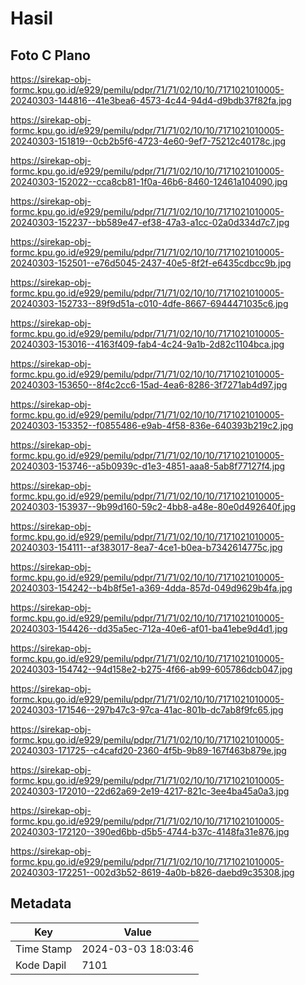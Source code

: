# Hasil

## Foto C Plano

https://sirekap-obj-formc.kpu.go.id/e929/pemilu/pdpr/71/71/02/10/10/7171021010005-20240303-144816--41e3bea6-4573-4c44-94d4-d9bdb37f82fa.jpg

https://sirekap-obj-formc.kpu.go.id/e929/pemilu/pdpr/71/71/02/10/10/7171021010005-20240303-151819--0cb2b5f6-4723-4e60-9ef7-75212c40178c.jpg

https://sirekap-obj-formc.kpu.go.id/e929/pemilu/pdpr/71/71/02/10/10/7171021010005-20240303-152022--cca8cb81-1f0a-46b6-8460-12461a104090.jpg

https://sirekap-obj-formc.kpu.go.id/e929/pemilu/pdpr/71/71/02/10/10/7171021010005-20240303-152237--bb589e47-ef38-47a3-a1cc-02a0d334d7c7.jpg

https://sirekap-obj-formc.kpu.go.id/e929/pemilu/pdpr/71/71/02/10/10/7171021010005-20240303-152501--e76d5045-2437-40e5-8f2f-e6435cdbcc9b.jpg

https://sirekap-obj-formc.kpu.go.id/e929/pemilu/pdpr/71/71/02/10/10/7171021010005-20240303-152733--89f9d51a-c010-4dfe-8667-6944471035c6.jpg

https://sirekap-obj-formc.kpu.go.id/e929/pemilu/pdpr/71/71/02/10/10/7171021010005-20240303-153016--4163f409-fab4-4c24-9a1b-2d82c1104bca.jpg

https://sirekap-obj-formc.kpu.go.id/e929/pemilu/pdpr/71/71/02/10/10/7171021010005-20240303-153650--8f4c2cc6-15ad-4ea6-8286-3f7271ab4d97.jpg

https://sirekap-obj-formc.kpu.go.id/e929/pemilu/pdpr/71/71/02/10/10/7171021010005-20240303-153352--f0855486-e9ab-4f58-836e-640393b219c2.jpg

https://sirekap-obj-formc.kpu.go.id/e929/pemilu/pdpr/71/71/02/10/10/7171021010005-20240303-153746--a5b0939c-d1e3-4851-aaa8-5ab8f77127f4.jpg

https://sirekap-obj-formc.kpu.go.id/e929/pemilu/pdpr/71/71/02/10/10/7171021010005-20240303-153937--9b99d160-59c2-4bb8-a48e-80e0d492640f.jpg

https://sirekap-obj-formc.kpu.go.id/e929/pemilu/pdpr/71/71/02/10/10/7171021010005-20240303-154111--af383017-8ea7-4ce1-b0ea-b7342614775c.jpg

https://sirekap-obj-formc.kpu.go.id/e929/pemilu/pdpr/71/71/02/10/10/7171021010005-20240303-154242--b4b8f5e1-a369-4dda-857d-049d9629b4fa.jpg

https://sirekap-obj-formc.kpu.go.id/e929/pemilu/pdpr/71/71/02/10/10/7171021010005-20240303-154426--dd35a5ec-712a-40e6-af01-ba41ebe9d4d1.jpg

https://sirekap-obj-formc.kpu.go.id/e929/pemilu/pdpr/71/71/02/10/10/7171021010005-20240303-154742--94d158e2-b275-4f66-ab99-605786dcb047.jpg

https://sirekap-obj-formc.kpu.go.id/e929/pemilu/pdpr/71/71/02/10/10/7171021010005-20240303-171546--297b47c3-97ca-41ac-801b-dc7ab8f9fc65.jpg

https://sirekap-obj-formc.kpu.go.id/e929/pemilu/pdpr/71/71/02/10/10/7171021010005-20240303-171725--c4cafd20-2360-4f5b-9b89-167f463b879e.jpg

https://sirekap-obj-formc.kpu.go.id/e929/pemilu/pdpr/71/71/02/10/10/7171021010005-20240303-172010--22d62a69-2e19-4217-821c-3ee4ba45a0a3.jpg

https://sirekap-obj-formc.kpu.go.id/e929/pemilu/pdpr/71/71/02/10/10/7171021010005-20240303-172120--390ed6bb-d5b5-4744-b37c-4148fa31e876.jpg

https://sirekap-obj-formc.kpu.go.id/e929/pemilu/pdpr/71/71/02/10/10/7171021010005-20240303-172251--002d3b52-8619-4a0b-b826-daebd9c35308.jpg


## Metadata

| Key        | Value               |
| ---------- | ------------------- |
| Time Stamp | 2024-03-03 18:03:46 |
| Kode Dapil | 7101                |




